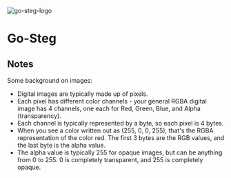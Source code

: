 ![go-steg-logo](https://github.com/JudsonStevens/go-steg/assets/35241250/7be4023c-e948-4c62-86d0-09bf5c1b1cf0)

# Go-Steg

## Notes
Some background on images:
- Digital images are typically made up of pixels.
- Each pixel has different color channels - your general RGBA digital image has 4 channels, one each for Red,
Green, Blue, and Alpha (transparency).
- Each channel is typically represented by a byte, so each pixel is 4 bytes.
- When you see a color written out as (255, 0, 0, 255), that's the RGBA representation of the color red. The first 3
bytes are the RGB values, and the last byte is the alpha value.
- The alpha value is typically 255 for opaque images, but can be anything from 0 to 255. 0 is completely
transparent, and 255 is completely opaque.
